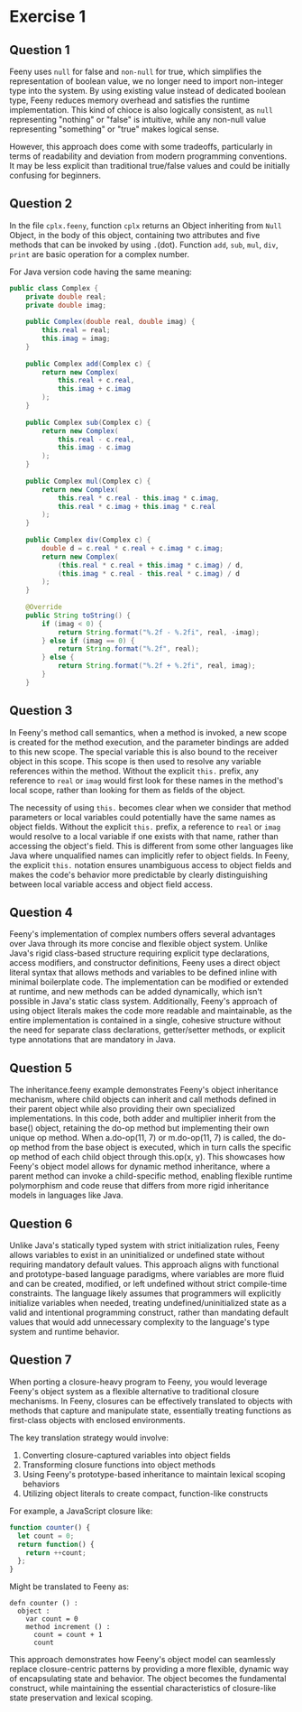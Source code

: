 # Exercise 1

## Question 1

Feeny uses `null` for false and `non-null` for true, which simplifies the representation of boolean value, we no longer need to import non-integer type into the system. By using existing value instead of dedicated boolean type, Feeny reduces memory overhead and satisfies the runtime implementation. This kind of chioce is also logically consistent, as `null` representing "nothing" or "false" is intuitive, while any non-null value representing "something" or "true" makes logical sense.

However, this approach does come with some tradeoffs, particularly in terms of readability and deviation from modern programming conventions. It may be less explicit than traditional true/false values and could be initially confusing for beginners.

## Question 2

In the file `cplx.feeny`, function `cplx` returns an Object inheriting from `Null` Object, in the body of this object, containing two attributes and five methods that can be invoked by using `.`(dot). Function `add`, `sub`, `mul`, `div`, `print` are basic operation for a complex number.

For Java version code having the same meaning:

```Java
public class Complex {
    private double real;
    private double imag;
    
    public Complex(double real, double imag) {
        this.real = real;
        this.imag = imag;
    }
    
    public Complex add(Complex c) {
        return new Complex(
            this.real + c.real,
            this.imag + c.imag
        );
    }
    
    public Complex sub(Complex c) {
        return new Complex(
            this.real - c.real,
            this.imag - c.imag
        );
    }
    
    public Complex mul(Complex c) {
        return new Complex(
            this.real * c.real - this.imag * c.imag,
            this.real * c.imag + this.imag * c.real
        );
    }
    
    public Complex div(Complex c) {
        double d = c.real * c.real + c.imag * c.imag;
        return new Complex(
            (this.real * c.real + this.imag * c.imag) / d,
            (this.imag * c.real - this.real * c.imag) / d
        );
    }
    
    @Override
    public String toString() {
        if (imag < 0) {
            return String.format("%.2f - %.2fi", real, -imag);
        } else if (imag == 0) {
            return String.format("%.2f", real);
        } else {
            return String.format("%.2f + %.2fi", real, imag);
        }
    }
```

## Question 3

In Feeny's method call semantics, when a method is invoked, a new scope is created for the method execution, and the parameter bindings are added to this new scope. The special variable this is also bound to the receiver object in this scope. This scope is then used to resolve any variable references within the method. Without the explicit `this.` prefix, any reference to `real` or `imag` would first look for these names in the method's local scope, rather than looking for them as fields of the object.

The necessity of using `this.` becomes clear when we consider that method parameters or local variables could potentially have the same names as object fields. Without the explicit `this.` prefix, a reference to `real` or `imag` would resolve to a local variable if one exists with that name, rather than accessing the object's field. This is different from some other languages like Java where unqualified names can implicitly refer to object fields. In Feeny, the explicit `this.` notation ensures unambiguous access to object fields and makes the code's behavior more predictable by clearly distinguishing between local variable access and object field access.

## Question 4

Feeny's implementation of complex numbers offers several advantages over Java through its more concise and flexible object system. Unlike Java's rigid class-based structure requiring explicit type declarations, access modifiers, and constructor definitions, Feeny uses a direct object literal syntax that allows methods and variables to be defined inline with minimal boilerplate code. The implementation can be modified or extended at runtime, and new methods can be added dynamically, which isn't possible in Java's static class system. Additionally, Feeny's approach of using object literals makes the code more readable and maintainable, as the entire implementation is contained in a single, cohesive structure without the need for separate class declarations, getter/setter methods, or explicit type annotations that are mandatory in Java.

## Question 5

The inheritance.feeny example demonstrates Feeny's object inheritance mechanism, where child objects can inherit and call methods defined in their parent object while also providing their own specialized implementations. In this code, both adder and multiplier inherit from the base() object, retaining the do-op method but implementing their own unique op method. When a.do-op(11, 7) or m.do-op(11, 7) is called, the do-op method from the base object is executed, which in turn calls the specific op method of each child object through this.op(x, y). This showcases how Feeny's object model allows for dynamic method inheritance, where a parent method can invoke a child-specific method, enabling flexible runtime polymorphism and code reuse that differs from more rigid inheritance models in languages like Java.

## Question 6

Unlike Java's statically typed system with strict initialization rules, Feeny allows variables to exist in an uninitialized or undefined state without requiring mandatory default values. This approach aligns with functional and prototype-based language paradigms, where variables are more fluid and can be created, modified, or left undefined without strict compile-time constraints. The language likely assumes that programmers will explicitly initialize variables when needed, treating undefined/uninitialized state as a valid and intentional programming construct, rather than mandating default values that would add unnecessary complexity to the language's type system and runtime behavior.

## Question 7

When porting a closure-heavy program to Feeny, you would leverage Feeny's object system as a flexible alternative to traditional closure mechanisms. In Feeny, closures can be effectively translated to objects with methods that capture and manipulate state, essentially treating functions as first-class objects with enclosed environments.

The key translation strategy would involve:

1. Converting closure-captured variables into object fields
2. Transforming closure functions into object methods
3. Using Feeny's prototype-based inheritance to maintain lexical scoping behaviors
4. Utilizing object literals to create compact, function-like constructs

For example, a JavaScript closure like:

```javaScript
function counter() {
  let count = 0;
  return function() { 
    return ++count; 
  };
}
```

Might be translated to Feeny as:

```text
defn counter () :
  object :
    var count = 0
    method increment () :
      count = count + 1
      count
```

This approach demonstrates how Feeny's object model can seamlessly replace closure-centric patterns by providing a more flexible, dynamic way of encapsulating state and behavior. The object becomes the fundamental construct, while maintaining the essential characteristics of closure-like state preservation and lexical scoping.

